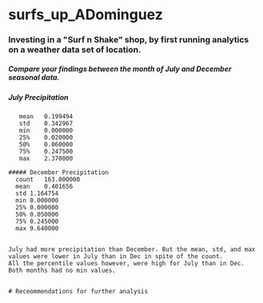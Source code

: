 # surfs_up_ADominguez
### Investing in a "Surf n Shake" shop, by first running analytics on a weather data set of location.


##### Compare your findings between the month of July and December seasonal data.
 
 ##### July Precipitation 
  ```count	178.000000	           
     mean	0.199494	             
     std	0.342967	               
     min	0.000000	              
     25%	0.020000	               
     50%	0.060000	               
     75%	0.247500             
     max	2.370000                

  ##### December Precipitation
    count	163.000000
    mean	0.401656
    std	1.164754
    min	0.000000
    25%	0.000000
    50%	0.050000
    75%	0.245000
    max	9.640000


July had more precipitation than December. But the mean, std, and max values were lower in July than in Dec in spite of the count.
All the percentile values however, were high for July than in Dec.
Both months had no min values.


# Receommendations for further analysis

